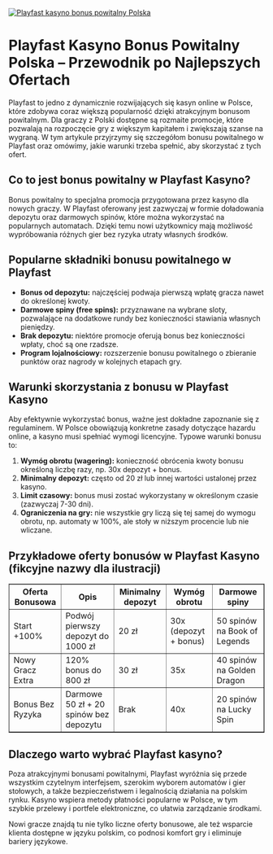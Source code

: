 [![Playfast kasyno bonus powitalny Polska](https://123-caf.pages.dev/gitsignup.png)](https://vrmoo.ru/Bt82HjjY)

<h1>Playfast Kasyno Bonus Powitalny Polska – Przewodnik po Najlepszych Ofertach</h1> <p>Playfast to jedno z dynamicznie rozwijających się kasyn online w Polsce, które zdobywa coraz większą popularność dzięki atrakcyjnym bonusom powitalnym. Dla graczy z Polski dostępne są rozmaite promocje, które pozwalają na rozpoczęcie gry z większym kapitałem i zwiększają szanse na wygraną. W tym artykule przyjrzymy się szczegółom bonusu powitalnego w Playfast oraz omówimy, jakie warunki trzeba spełnić, aby skorzystać z tych ofert.</p> <h2>Co to jest bonus powitalny w Playfast Kasyno?</h2> <p>Bonus powitalny to specjalna promocja przygotowana przez kasyno dla nowych graczy. W Playfast oferowany jest zazwyczaj w formie doładowania depozytu oraz darmowych spinów, które można wykorzystać na popularnych automatach. Dzięki temu nowi użytkownicy mają możliwość wypróbowania różnych gier bez ryzyka utraty własnych środków.</p> <h2>Popularne składniki bonusu powitalnego w Playfast</h2> <ul>   <li><strong>Bonus od depozytu:</strong> najczęściej podwaja pierwszą wpłatę gracza nawet do określonej kwoty.</li>   <li><strong>Darmowe spiny (free spins):</strong> przyznawane na wybrane sloty, pozwalające na dodatkowe rundy bez konieczności stawiania własnych pieniędzy.</li>   <li><strong>Brak depozytu:</strong> niektóre promocje oferują bonus bez konieczności wpłaty, choć są one rzadsze.</li>   <li><strong>Program lojalnościowy:</strong> rozszerzenie bonusu powitalnego o zbieranie punktów oraz nagrody w kolejnych etapach gry.</li> </ul> <h2>Warunki skorzystania z bonusu w Playfast Kasyno</h2> <p>Aby efektywnie wykorzystać bonus, ważne jest dokładne zapoznanie się z regulaminem. W Polsce obowiązują konkretne zasady dotyczące hazardu online, a kasyno musi spełniać wymogi licencyjne. Typowe warunki bonusu to:</p> <ol>   <li><strong>Wymóg obrotu (wagering):</strong> konieczność obrócenia kwoty bonusu określoną liczbę razy, np. 30x depozyt + bonus.</li>   <li><strong>Minimalny depozyt:</strong> często od 20 zł lub innej wartości ustalonej przez kasyno.</li>   <li><strong>Limit czasowy:</strong> bonus musi zostać wykorzystany w określonym czasie (zazwyczaj 7-30 dni).</li>   <li><strong>Ograniczenia na gry:</strong> nie wszystkie gry liczą się tej samej do wymogu obrotu, np. automaty w 100%, ale stoły w niższym procencie lub nie wliczane.</li> </ol> <h2>Przykładowe oferty bonusów w Playfast Kasyno (fikcyjne nazwy dla ilustracji)</h2> <table border="1" cellpadding="8" cellspacing="0" style="border-collapse: collapse; width: 100%;">   <thead>     <tr>       <th>Oferta Bonusowa</th>       <th>Opis</th>       <th>Minimalny depozyt</th>       <th>Wymóg obrotu</th>       <th>Darmowe spiny</th>     </tr>   </thead>   <tbody>     <tr>       <td>Start +100%</td>       <td>Podwój pierwszy depozyt do 1000 zł</td>       <td>20 zł</td>       <td>30x (depozyt + bonus)</td>       <td>50 spinów na Book of Legends</td>     </tr>     <tr>       <td>Nowy Gracz Extra</td>       <td>120% bonus do 800 zł</td>       <td>30 zł</td>       <td>35x</td>       <td>40 spinów na Golden Dragon</td>     </tr>     <tr>       <td>Bonus Bez Ryzyka</td>       <td>Darmowe 50 zł + 20 spinów bez depozytu</td>       <td>Brak</td>       <td>40x</td>       <td>20 spinów na Lucky Spin</td>     </tr>   </tbody> </table> <h2>Dlaczego warto wybrać Playfast kasyno?</h2> <p>Poza atrakcyjnymi bonusami powitalnymi, Playfast wyróżnia się przede wszystkim czytelnym interfejsem, szerokim wyborem automatów i gier stołowych, a także bezpieczeństwem i legalnością działania na polskim rynku. Kasyno wspiera metody płatności popularne w Polsce, w tym szybkie przelewy i portfele elektroniczne, co ułatwia zarządzanie środkami.</p> <p>Nowi gracze znajdą tu nie tylko liczne oferty bonusowe, ale też wsparcie klienta dostępne w języku polskim, co podnosi komfort gry i eliminuje bariery językowe.</p>